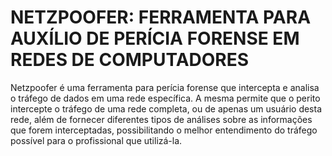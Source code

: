 # NETZPOOFER: FERRAMENTA PARA AUXÍLIO DE PERÍCIA FORENSE EM REDES DE COMPUTADORES
Netzpoofer é uma ferramenta para perícia forense que intercepta e analisa o tráfego de dados em uma rede específica. 
A mesma permite que o perito intercepte o tráfego de uma rede completa, ou de apenas um usuário desta rede, além de fornecer diferentes tipos de análises sobre as informações que forem interceptadas, possibilitando o melhor entendimento do tráfego possível para o profissional que utilizá-la.
